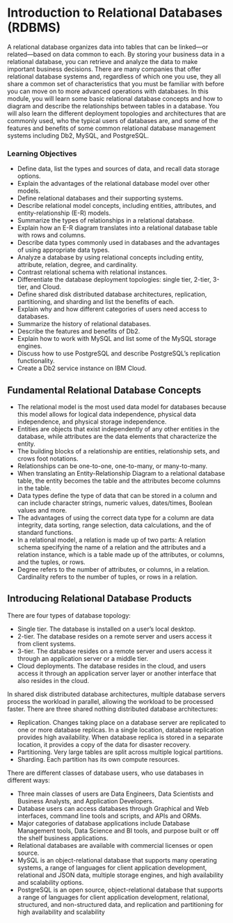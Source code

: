 # Introduction to Relational Databases (RDBMS)
A relational database organizes data into tables that can be linked—or related—based on data common to each. By storing your business data in a relational database, you can retrieve and analyze the data to make important business decisions. There are many companies that offer relational database systems and, regardless of which one you use, they all share a common set of characteristics that you must be familiar with before you can move on to more advanced operations with databases. In this module, you will learn some basic relational database concepts and how to diagram and describe the relationships between tables in a database. You will also learn the different deployment topologies and architectures that are commonly used, who the typical users of databases are, and some of the features and benefits of some common relational database management systems including Db2, MySQL, and PostgreSQL.

### Learning Objectives
* Define data, list the types and sources of data, and recall data storage options.
* Explain the advantages of the relational database model over other models.
* Define relational databases and their supporting systems.
* Describe relational model concepts, including entities, attributes, and entity-relationship (E-R) models.
* Summarize the types of relationships in a relational database.
* Explain how an E-R diagram translates into a relational database table with rows and columns.
* Describe data types commonly used in databases and the advantages of using appropriate data types.
* Analyze a database by using relational concepts including entity, attribute, relation, degree, and cardinality.
* Contrast relational schema with relational instances.
* Differentiate the database deployment topologies: single tier, 2-tier, 3-tier, and Cloud.
* Define shared disk distributed database architectures, replication, partitioning, and sharding and list the benefits of each.
* Explain why and how different categories of users need access to databases.
* Summarize the history of relational databases.
* Describe the features and benefits of Db2.
* Explain how to work with MySQL and list some of the MySQL storage engines.
* Discuss how to use PostgreSQL and describe PostgreSQL’s replication functionality.
* Create a Db2 service instance on IBM Cloud.


## Fundamental Relational Database Concepts

* The relational model is the most used data model for databases because this model allows for logical data independence, physical data independence, and physical storage independence.
* Entities are objects that exist independently of any other entities in the database, while attributes are the data elements that characterize the entity.
* The building blocks of a relationship are entities, relationship sets, and crows foot notations.
* Relationships can be one-to-one, one-to-many, or many-to-many.
* When translating an Entity-Relationship Diagram to a relational database table, the entity becomes the table and the attributes become columns in the table.
* Data types define the type of data that can be stored in a column and can include character strings, numeric values, dates/times, Boolean values and more.
* The advantages of using the correct data type for a column are data integrity, data sorting, range selection, data calculations, and the of standard functions.
* In a relational model, a relation is made up of two parts: A relation schema specifying the name of a relation and the attributes and a relation instance, which is a table made up of the attributes, or columns, and the tuples, or rows.
* Degree refers to the number of attributes, or columns, in a relation.
Cardinality refers to the number of tuples, or rows in a relation.

## Introducing Relational Database Products

There are four types of database topology:

* Single tier. The database is installed on a user’s local desktop.
* 2-tier. The database resides on a remote server and users access it from client systems.
* 3-tier. The database resides on a remote server and users access it through an application server or a middle tier.
* Cloud deployments. The database resides in the cloud, and users access it through an application server layer or another interface that also resides in the cloud.

In shared disk distributed database architectures, multiple database servers process the workload in parallel, allowing the workload to be processed faster. There are three shared nothing distributed database architectures:

* Replication. Changes taking place on a database server are replicated to one or more database replicas. In a single location, database replication provides high availability. When database replica is stored in a separate location, it provides a copy of the data for disaster recovery.
* Partitioning. Very large tables are split across multiple logical partitions.
* Sharding. Each partition has its own compute resources.

There are different classes of database users, who use databases in different ways:

* Three main classes of users are Data Engineers, Data Scientists and Business Analysts, and Application Developers.
* Database users can access databases through Graphical and Web interfaces, command line tools and scripts, and APIs and ORMs.
* Major categories of database applications include Database Management tools, Data Science and BI tools, and purpose built or off the shelf business applications.
* Relational databases are available with commercial licenses or open source.
* MySQL is an object-relational database that supports many operating systems, a range of languages for client application development, relational and JSON data, multiple storage engines, and high availability and scalability options.
* PostgreSQL is an open source, object-relational database that supports a range of languages for client application development, relational, structured, and non-structured data, and replication and partitioning for high availability and scalability
